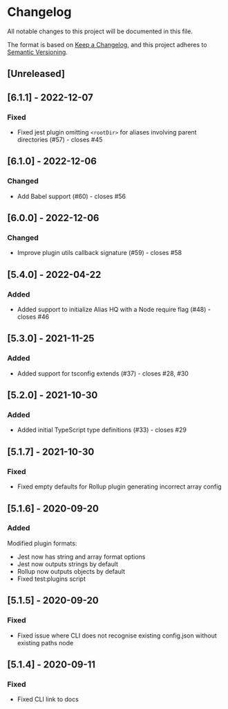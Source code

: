 # Changelog
All notable changes to this project will be documented in this file.

The format is based on [Keep a Changelog](https://keepachangelog.com/en/1.0.0/),
and this project adheres to [Semantic Versioning](https://semver.org/spec/v2.0.0.html).

## [Unreleased]

## [6.1.1] - 2022-12-07
### Fixed
- Fixed jest plugin omitting `<rootDir>` for aliases involving parent directories (#57) - closes #45

## [6.1.0] - 2022-12-06
### Changed
- Add Babel support (#60) - closes #56


## [6.0.0] - 2022-12-06
### Changed
- Improve plugin utils callback signature (#59) - closes #58

## [5.4.0] - 2022-04-22
### Added
- Added support to initialize Alias HQ with a Node require flag (#48) - closes #46

## [5.3.0] - 2021-11-25
### Added
- Added support for tsconfig extends (#37) - closes #28, #30

## [5.2.0] - 2021-10-30
### Added
- Added initial TypeScript type definitions (#33) - closes #29

## [5.1.7] - 2021-10-30
### Fixed
- Fixed empty defaults for Rollup plugin generating incorrect array config

## [5.1.6] - 2020-09-20
### Added
Modified plugin formats:

- Jest now has string and array format options
- Jest now outputs strings by default
- Rollup now outputs objects by default
- Fixed test:plugins script

## [5.1.5] - 2020-09-20
### Fixed
- Fixed issue where CLI does not recognise existing config.json without existing paths node


## [5.1.4] - 2020-09-11
### Fixed
- Fixed CLI link to docs
